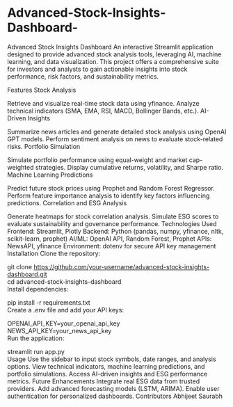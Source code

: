 # Advanced-Stock-Insights-Dashboard-
Advanced Stock Insights Dashboard
An interactive Streamlit application designed to provide advanced stock analysis tools, leveraging AI, machine learning, and data visualization. This project offers a comprehensive suite for investors and analysts to gain actionable insights into stock performance, risk factors, and sustainability metrics.

Features
Stock Analysis

Retrieve and visualize real-time stock data using yfinance.
Analyze technical indicators (SMA, EMA, RSI, MACD, Bollinger Bands, etc.).
AI-Driven Insights

Summarize news articles and generate detailed stock analysis using OpenAI GPT models.
Perform sentiment analysis on news to evaluate stock-related risks.
Portfolio Simulation

Simulate portfolio performance using equal-weight and market cap-weighted strategies.
Display cumulative returns, volatility, and Sharpe ratio.
Machine Learning Predictions

Predict future stock prices using Prophet and Random Forest Regressor.
Perform feature importance analysis to identify key factors influencing predictions.
Correlation and ESG Analysis

Generate heatmaps for stock correlation analysis.
Simulate ESG scores to evaluate sustainability and governance performance.
Technologies Used
Frontend: Streamlit, Plotly
Backend: Python (pandas, numpy, yfinance, nltk, scikit-learn, prophet)
AI/ML: OpenAI API, Random Forest, Prophet
APIs: NewsAPI, yfinance
Environment: dotenv for secure API key management
Installation
Clone the repository:

git clone https://github.com/your-username/advanced-stock-insights-dashboard.git  
cd advanced-stock-insights-dashboard  
Install dependencies:

pip install -r requirements.txt  
Create a .env file and add your API keys:

OPENAI_API_KEY=your_openai_api_key  
NEWS_API_KEY=your_news_api_key  
Run the application:

streamlit run app.py  
Usage
Use the sidebar to input stock symbols, date ranges, and analysis options.
View technical indicators, machine learning predictions, and portfolio simulations.
Access AI-driven insights and ESG performance metrics.
Future Enhancements
Integrate real ESG data from trusted providers.
Add advanced forecasting models (LSTM, ARIMA).
Enable user authentication for personalized dashboards.
Contributors
Abhijeet Saurabh
